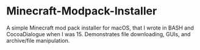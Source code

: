 # Minecraft-Modpack-Installer
A simple Minecraft mod pack installer for macOS, that I wrote in BASH and CocoaDialogue when I was 15. Demonstrates file downloading, GUIs, and archive/file manipulation.
